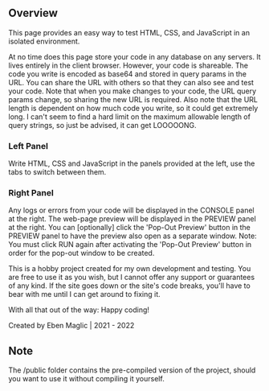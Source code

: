 ## Overview

This page provides an easy way to test HTML, CSS, and JavaScript in an isolated environment.

At no time does this page store your code in any database on any servers. It lives entirely in the client browser.
However, your code is shareable. The code you write is encoded as base64 and stored in query params in the URL. You can share the URL with others so that they can also see and test your code.
Note that when you make changes to your code, the URL query params change, so sharing the new URL is required.
Also note that the URL length is dependent on how much code you write, so it could get extremely long.
I can't seem to find a hard limit on the maximum allowable length of query strings, so just be advised, it can get LOOOOONG.

### Left Panel

Write HTML, CSS and JavaScript in the panels provided at the left, use the tabs to switch between them.

### Right Panel

Any logs or errors from your code will be displayed in the CONSOLE panel at the right.
The web-page preview will be displayed in the PREVIEW panel at the right.
You can [optionally] click the 'Pop-Out Preview' button in the PREVIEW panel to have the preview also open as a separate window.
Note: You must click RUN again after activating the 'Pop-Out Preview' button in order for the pop-out window to be created.

This is a hobby project created for my own development and testing. You are free to use it as you wish, but I cannot offer any support or guarantees of any kind. If the site goes down or the site's code breaks, you'll have to bear with me until I can get around to fixing it.

With all that out of the way: Happy coding!

Created by Eben Maglic | 2021 - 2022

## Note

The /public folder contains the pre-compiled version of the project, should you want to use it without compiling it yourself.
